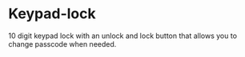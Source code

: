 # Keypad-lock
10 digit keypad lock with an unlock and lock button that allows you to change passcode when needed.

